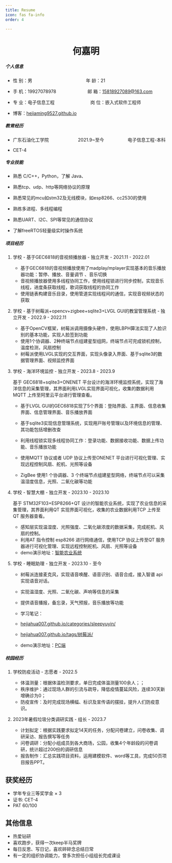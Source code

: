 ```yaml
---
title: Resume
icon: fas fa-info
order: 4

---
```


<center>
     <h1>何嘉明</h1>
 </center>

##### 个人信息

- 性 别：男&emsp;&emsp;&emsp;&emsp;&emsp;&emsp;&emsp;&emsp;&emsp;&emsp;&emsp;&emsp;年 龄：21

- 手 机：19927078978&emsp;&emsp;&emsp;&emsp;&emsp;&emsp;&emsp;邮 箱：[15818927089@163.com](mailto:15818927089@163.com)

- 专 业：电子信息工程&emsp;&emsp;&emsp;&emsp;&emsp;&emsp;&emsp;&emsp;岗 位：嵌入式软件工程师
- 博客：[hejiaming9527.github.io](https://hejiahua007.github.io/)

##### 教育经历

- 广东石油化工学院       2021.9~至今      电子信息工程-本科
  
- CET-4

##### 专业技能

- 熟悉 C/C++，Python，了解 Java、

- 熟悉tcp、udp、http等⽹络协议的原理

- 熟悉常⻅的mcu如stm32及⽆线模块，如esp8266、cc2530的使⽤

- 熟练多进程、多线程编程

- 熟悉UART、I2C、SPI等常⻅的通信协议

- 了解freeRTOS轻量级实时操作系统

##### 项目经历

1. 学校 - 基于GEC6818的⾳视频播放器 - 独立开发 - 2021.11 - 2022.01
   
   -  基于GEC6818的⾳视频播放使⽤了madplay/mplayer实现基本的⾳乐播放器功能：暂停、播放、⾳量调节 、⾳乐切换
   - ⾳视频播放器使⽤多线程协同⼯作，使⽤线程锁进⾏同步控制，实现⾳乐线程，进度条获取线程，歌词获取线程的协同⼯作
   - 使⽤链表构建⾳乐⽬录，使⽤管道实现线程间的通信，实现⾳视频状态的获取

2. 学校 - 基于树莓派+opencv+zigbee+sqlite3+LVGL GUI的教室管理系统 - 独立开发 - 2022.9 - 2022.11
   
   - 基于OpenCV框架，树莓派调⽤摄像头硬件，使⽤LBPH算法实现了⼈脸识别的基本功能，实现⼈脸签到功能
   - 使⽤1个协调器、2种终端节点组建星型组⽹，终端节点可完成锁机控制，温度检测，⻛扇控制
   -  树莓派使⽤LVGL实现的交互界⾯，实现头像录⼊界⾯、基于sqlite3的数据管理界⾯、视频监控界⾯

3. 学校 - 海洋环境监控 - 独立开发 - 2023.8 - 2023.9

   基于 GEC6818+sqlite3+ONENET 平台设计的海洋环境监控系统，实现了海洋信息的采集管理，其界⾯利⽤LVGL实现界⾯可视化，收集的数据利⽤MQTT 上传⾄阿⾥云平台进⾏管理查看。
   
   - 基于LVGL GUI的GEC6818实现了5个界⾯：登陆界⾯、主界⾯、信息收集界⾯、信息管理界⾯、⾳乐播放界⾯
   
   - 基于sqlite3实现信息管理系统，实现⽤⼾账号管理以及环境信息的管理、其功能包括增删改查
   
   - 利⽤线程锁实现多线程协同⼯作：登录功能、数据接收功能、数据上传功能、⾳乐播放功能

   - 使⽤MQTT 协议或者 UDP 协议上传⾄ONENET 平台进⾏可视化管理、实现远程控制风扇、舵机、光照等设备
  
   - ZigBee 使⽤1 个协调器、3 个终端节点组建星型⽹络，终端节点可以采集温湿度信息，光照、二氧化碳等功能

4. 学校 - 智慧大棚 - 独立开发 - 2023.10 - 2023.10
   
   基于 STM32F103+ESP8266+QT 设计的智能农业系统，实现了农业信息的采集管理，其界⾯利⽤QT 实现界⾯可视化，收集的农业数据利⽤TCP 上传⾄QT 服务器查看。

   - 感知层实现温湿度、光照强度、二氧化碳浓度的数据采集，完成舵机、风扇的控制。
   - 利⽤AT 指令控制 esp8266 进⾏⽹络通信，使⽤TCP 协议上传⾄QT 服务器进⾏可视化管理、实现远程控制舵机、风扇、光照等设备
   - demo演示地址：[智能农业系统](https://www.bilibili.com/video/BV1TN4y1m7Lc/)

5. 学校 - 睡眠助理 - 独立开发 - 2023.10 - 至今
   
   - 树莓派连接麦克风，实现语音唤醒、语音识别、语音合成，接入智谱 api 实现语音对话。

   - 实现温湿度、光照、二氧化碳、声响等信息的采集

   - 提供语音播报，备忘录，天气预报，音乐播放等功能
   
   - 学习笔记：
   - [hejiahua007.github.io/categories/sleepyuyin/](https://hejiahua007.github.io/categories/sleepyuyin/)
   - [hejiahua007.github.io/tags/树莓派/](https://hejiahua007.github.io/tags/%E6%A0%91%E8%8E%93%E6%B4%BE/)
   
   - demo演示地址：[PC端](https://www.bilibili.com/video/BV1CQ4y1t7wE/?buvid=XY331D6397C7DEA02365CD7AFDF1A668D1BDC&from_spmid=default-value&is_story_h5=false&mid=aUvfUUDHCnnk5epLZGWpsQ%3D%3D&p=1&plat_id=114&share_from=ugc&share_medium=android&share_plat=android&share_session_id=5cedfbe0-83fe-472e-95ec-220a93f0a9c1&share_source=WEIXIN&share_tag=s_i&spmid=united.player-video-detail.0.0&timestamp=1700474728&unique_k=mf1lIzg&up_id=507838758)

##### 校园经历

1. 学校防疫活动 - 志愿者 - 2022.5
   
   - 体温测量：根据体温检测要求，单日完成体温测量100余人；；
   - 秩序维护：通过现场人群的引流与疏导，降低疫情蔓延风险，连续30天新增确诊为0；
   - 防疫宣传：及时完成现场横幅、标识及宣传语的摆挂，提升人们防疫意识。

2. 2023年暑假垃圾分类调研实践 - 组长 - 2023.7
   
   - 计划拟定：根据实践要求拟定14天的任务，分配问卷建立，问卷收集、调研采访、报告撰写等任务
   - 问卷调研：分配小组成员到各大商场，公园，收集4个年龄段的问卷调研，统计超过200份的调研信息
   - 报告制作：汇总实践项目资料，运用建模软件、word等工具，完成50页项目报告PPT。

## 获奖经历

- 学年专业三等奖学金 × 3
- 证书: CET-4
- PAT 60/100

## 其他信息

- 热爱钻研
- 喜欢跑步，获得⼀次keep半⻢奖牌
- 每日反思、写⽇记，喜欢碎碎念总结⽇常
- 有⼀定的组织协调能⼒，曾多次担任⼩组组⻓完成课设
